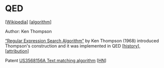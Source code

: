 # QED

[[Wikipedia](https://en.wikipedia.org/wiki/QED_(text_editor))]
[[algorithm](https://swtch.com/~rsc/regexp/regexp2.html#thompsonvm)]

Author: Ken Thompson

[“Regular Expression Search Algorithm”](../thompson.md) by Ken Thompson (1968)
introduced Thompson's construction and it was implemented in QED [[history](https://swtch.com/~rsc/regexp/regexp1.html#History)],
[[attribution](https://swtch.com/~rsc/regexp/regexp2.html#attrib)]

Patent [US3568156A Text matching algorithm](https://patents.google.com/patent/US3568156A/en)
[[HN](https://news.ycombinator.com/item?id=33566557)]
